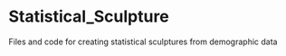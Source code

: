 Statistical_Sculpture
=====================

Files and code for creating statistical sculptures from demographic data
